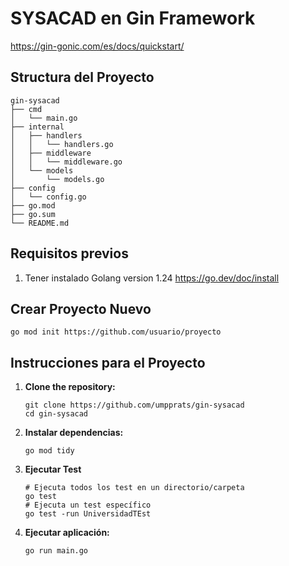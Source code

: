 # SYSACAD en Gin Framework
https://gin-gonic.com/es/docs/quickstart/

## Structura del Proyecto

```
gin-sysacad
├── cmd
│   └── main.go          
├── internal
│   ├── handlers
│   │   └── handlers.go  
│   ├── middleware
│   │   └── middleware.go 
│   └── models
│       └── models.go    
├── config
│   └── config.go        
├── go.mod                
├── go.sum                
└── README.md             
```
## Requisitos previos
1. Tener instalado Golang version 1.24 https://go.dev/doc/install

## Crear Proyecto Nuevo
```
go mod init https://github.com/usuario/proyecto
```

## Instrucciones para el Proyecto

1. **Clone the repository:**
   ```
   git clone https://github.com/umpprats/gin-sysacad
   cd gin-sysacad
   ```

2. **Instalar dependencias:**
   ```
   go mod tidy
   ```
3. **Ejecutar Test**
   ```
   # Ejecuta todos los test en un directorio/carpeta
   go test
   # Ejecuta un test específico
   go test -run UniversidadTEst
   ```
4. **Ejecutar aplicación:**
   ```
   go run main.go
   ```
